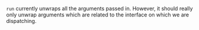 `run` currently unwraps all the arguments passed in. However, it should really only unwrap arguments which
are related to the interface on which we are dispatching. 